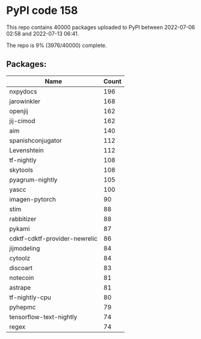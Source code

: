 # PyPI code 158

This repo contains 40000 packages uploaded to PyPI between 
2022-07-06 02:58 and 2022-07-13 06:41.

The repo is 9% (3976/40000) complete.

## Packages:

| Name  | Count |
| ----- | ----- |
| nxpydocs | 196 |
| jarowinkler | 168 |
| openjij | 162 |
| jij-cimod | 162 |
| aim | 140 |
| spanishconjugator | 112 |
| Levenshtein | 112 |
| tf-nightly | 108 |
| skytools | 108 |
| pyagrum-nightly | 105 |
| yascc | 100 |
| imagen-pytorch | 90 |
| stim | 88 |
| rabbitizer | 88 |
| pykami | 87 |
| cdktf-cdktf-provider-newrelic | 86 |
| jijmodeling | 84 |
| cytoolz | 84 |
| discoart | 83 |
| notecoin | 81 |
| astrape | 81 |
| tf-nightly-cpu | 80 |
| pyhepmc | 79 |
| tensorflow-text-nightly | 74 |
| regex | 74 |


